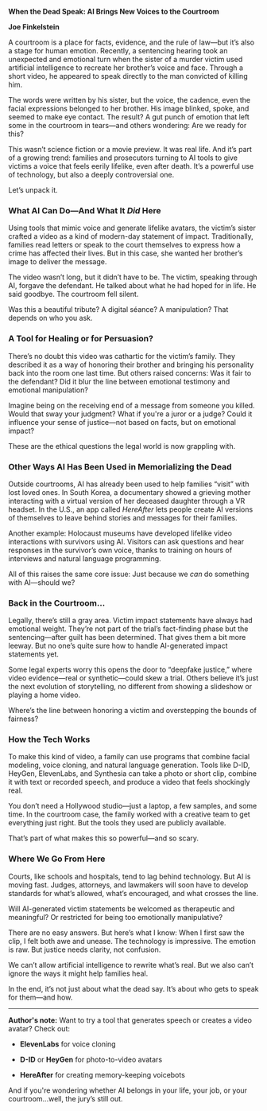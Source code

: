 

**When the Dead Speak: AI Brings New Voices to the Courtroom**

**Joe Finkelstein**

A courtroom is a place for facts, evidence, and the rule of law—but it’s also a stage for human emotion. Recently, a sentencing hearing took an unexpected and emotional turn when the sister of a murder victim used artificial intelligence to recreate her brother’s voice and face. Through a short video, he appeared to speak directly to the man convicted of killing him.

The words were written by his sister, but the voice, the cadence, even the facial expressions belonged to her brother. His image blinked, spoke, and seemed to make eye contact. The result? A gut punch of emotion that left some in the courtroom in tears—and others wondering: Are we ready for this?

This wasn’t science fiction or a movie preview. It was real life. And it’s part of a growing trend: families and prosecutors turning to AI tools to give victims a voice that feels eerily lifelike, even after death. It’s a powerful use of technology, but also a deeply controversial one.

Let’s unpack it.

### **What AI Can Do—And What It *Did* Here**

Using tools that mimic voice and generate lifelike avatars, the victim’s sister crafted a video as a kind of modern-day statement of impact. Traditionally, families read letters or speak to the court themselves to express how a crime has affected their lives. But in this case, she wanted her brother’s image to deliver the message.

The video wasn’t long, but it didn’t have to be. The victim, speaking through AI, forgave the defendant. He talked about what he had hoped for in life. He said goodbye. The courtroom fell silent.

Was this a beautiful tribute? A digital séance? A manipulation? That depends on who you ask.

### **A Tool for Healing or for Persuasion?**

There’s no doubt this video was cathartic for the victim’s family. They described it as a way of honoring their brother and bringing his personality back into the room one last time. But others raised concerns: Was it fair to the defendant? Did it blur the line between emotional testimony and emotional manipulation?

Imagine being on the receiving end of a message from someone you killed. Would that sway your judgment? What if you're a juror or a judge? Could it influence your sense of justice—not based on facts, but on emotional impact?

These are the ethical questions the legal world is now grappling with.

### **Other Ways AI Has Been Used in Memorializing the Dead**

Outside courtrooms, AI has already been used to help families “visit” with lost loved ones. In South Korea, a documentary showed a grieving mother interacting with a virtual version of her deceased daughter through a VR headset. In the U.S., an app called *HereAfter* lets people create AI versions of themselves to leave behind stories and messages for their families.

Another example: Holocaust museums have developed lifelike video interactions with survivors using AI. Visitors can ask questions and hear responses in the survivor’s own voice, thanks to training on hours of interviews and natural language programming.

All of this raises the same core issue: Just because we *can* do something with AI—should we?

### **Back in the Courtroom…**

Legally, there’s still a gray area. Victim impact statements have always had emotional weight. They’re not part of the trial’s fact-finding phase but the sentencing—after guilt has been determined. That gives them a bit more leeway. But no one’s quite sure how to handle AI-generated impact statements yet.

Some legal experts worry this opens the door to “deepfake justice,” where video evidence—real or synthetic—could skew a trial. Others believe it’s just the next evolution of storytelling, no different from showing a slideshow or playing a home video.

Where’s the line between honoring a victim and overstepping the bounds of fairness?

### **How the Tech Works**

To make this kind of video, a family can use programs that combine facial modeling, voice cloning, and natural language generation. Tools like D-ID, HeyGen, ElevenLabs, and Synthesia can take a photo or short clip, combine it with text or recorded speech, and produce a video that feels shockingly real.

You don’t need a Hollywood studio—just a laptop, a few samples, and some time. In the courtroom case, the family worked with a creative team to get everything just right. But the tools they used are publicly available.

That’s part of what makes this so powerful—and so scary.

### **Where We Go From Here**

Courts, like schools and hospitals, tend to lag behind technology. But AI is moving fast. Judges, attorneys, and lawmakers will soon have to develop standards for what’s allowed, what’s encouraged, and what crosses the line.

Will AI-generated victim statements be welcomed as therapeutic and meaningful? Or restricted for being too emotionally manipulative?

There are no easy answers. But here’s what I know: When I first saw the clip, I felt both awe and unease. The technology is impressive. The emotion is raw. But justice needs clarity, not confusion.

We can’t allow artificial intelligence to rewrite what’s real. But we also can’t ignore the ways it might help families heal.

In the end, it’s not just about what the dead say. It’s about who gets to speak for them—and how.

---

**Author's note:** Want to try a tool that generates speech or creates a video avatar? Check out:

* **ElevenLabs** for voice cloning

* **D-ID** or **HeyGen** for photo-to-video avatars

* **HereAfter** for creating memory-keeping voicebots

And if you're wondering whether AI belongs in your life, your job, or your courtroom...well, the jury’s still out.

